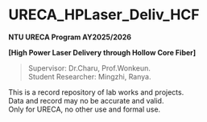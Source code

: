 # URECA_HPLaser_Deliv_HCF  
__NTU URECA Program AY2025/2026__  
  
__[High Power Laser Delivery through Hollow Core Fiber]__  
>Supervisor: Dr.Charu, Prof.Wonkeun.  
>Student Researcher: Mingzhi, Ranya.  
  
This is a record repository of lab works and projects.  
Data and record may no be accurate and valid.  
Only for URECA, no other use and formal use.  
